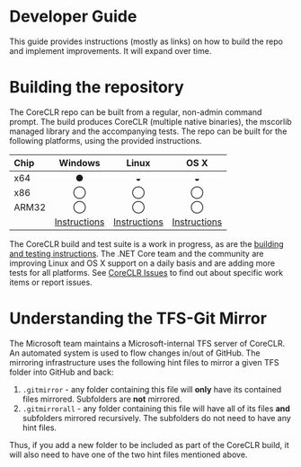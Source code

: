Developer Guide
===============

This guide provides instructions (mostly as links) on how to build the repo and implement improvements. It will expand over time.

Building the repository
=======================

The CoreCLR repo can be built from a regular, non-admin command prompt. The build produces CoreCLR (multiple native binaries), the mscorlib managed library and the accompanying tests. The repo can be built for the following platforms, using the provided instructions.

| Chip  | Windows | Linux | OS X |
| :---- | :-----: | :---: | :--: |
| x64   | &#x25CF;| &#x25D2;| &#x25D2; |
| x86   | &#x25EF;| &#x25EF;| &#x25EF;|
| ARM32 | &#x25EF; | &#x25EF;| &#x25EF; |
|       | [Instructions](../building/windows-instructions.md) | [Instructions](../building/linux-instructions.md) | [Instructions](../building/osx-instructions.md) |  

The CoreCLR build and test suite is a work in progress, as are the [building and testing instructions](../README.md). The .NET Core team and the community are improving Linux and OS X support on a daily basis and are adding more tests for all platforms. See [CoreCLR Issues](https://github.com/dotnet/coreclr/issues) to find out about specific work items or report issues.

Understanding the TFS-Git Mirror
================================

The Microsoft team maintains a Microsoft-internal TFS server of CoreCLR. An automated system is used to flow changes in/out of GitHub. The mirroring infrastructure uses the following hint files to mirror a given TFS folder into GitHub and back:

1. `.gitmirror` - any folder containing this file will **only** have its contained files mirrored. Subfolders are **not** mirrored.
2. `.gitmirrorall` - any folder containing this file will have all of its files **and** subfolders mirrored recursively. The subfolders do not need to have any hint files.

Thus, if you add a new folder to be included as part of the CoreCLR build, it will also need to have one of the two hint files mentioned above.
